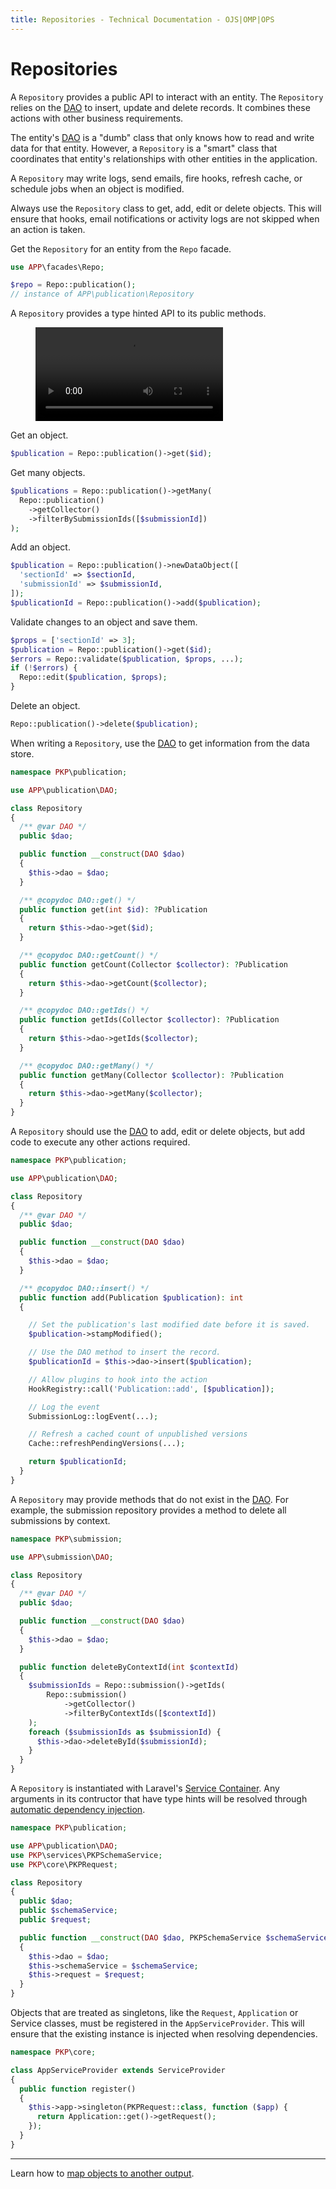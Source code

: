```yaml
---
title: Repositories - Technical Documentation - OJS|OMP|OPS
---
```


# Repositories

A `Repository` provides a public API to interact with an entity. The `Repository` relies on the [DAO](./architecture-daos) to insert, update and delete records. It combines these actions with other business requirements.

The entity's [DAO](./architecture-daos) is a "dumb" class that only knows how to read and write data for that entity. However, a `Repository` is a "smart" class that coordinates that entity's relationships with other entities in the application.

A `Repository` may write logs, send emails, fire hooks, refresh cache, or schedule jobs when an object is modified.

Always use the `Repository` class to get, add, edit or delete objects. This will ensure that hooks, email notifications or activity logs are not skipped when an action is taken.

Get the `Repository` for an entity from the `Repo` facade.

```php
use APP\facades\Repo;

$repo = Repo::publication();
// instance of APP\publication\Repository
```

A `Repository` provides a type hinted API to its public methods.

<figure class="video_container">
  <video controls="true" allowfullscreen="true">
    <source src="../img/repository.mp4" type="video/mp4">
  </video>
</figure>

Get an object.

```php
$publication = Repo::publication()->get($id);
```

Get many objects.

```php
$publications = Repo::publication()->getMany(
  Repo::publication()
    ->getCollector()
    ->filterBySubmissionIds([$submissionId])
);
```

Add an object.

```php
$publication = Repo::publication()->newDataObject([
  'sectionId' => $sectionId,
  'submissionId' => $submissionId,
]);
$publicationId = Repo::publication()->add($publication);
```

Validate changes to an object and save them.

```php
$props = ['sectionId' => 3];
$publication = Repo::publication()->get($id);
$errors = Repo::validate($publication, $props, ...);
if (!$errors) {
  Repo::edit($publication, $props);
}
```

Delete an object.

```php
Repo::publication()->delete($publication);
```

When writing a `Repository`, use the [DAO](./architecture-daos) to get information from the data store.

```php
namespace PKP\publication;

use APP\publication\DAO;

class Repository
{
  /** @var DAO */
  public $dao;

  public function __construct(DAO $dao)
  {
    $this->dao = $dao;
  }

  /** @copydoc DAO::get() */
  public function get(int $id): ?Publication
  {
    return $this->dao->get($id);
  }

  /** @copydoc DAO::getCount() */
  public function getCount(Collector $collector): ?Publication
  {
    return $this->dao->getCount($collector);
  }

  /** @copydoc DAO::getIds() */
  public function getIds(Collector $collector): ?Publication
  {
    return $this->dao->getIds($collector);
  }

  /** @copydoc DAO::getMany() */
  public function getMany(Collector $collector): ?Publication
  {
    return $this->dao->getMany($collector);
  }
}
```

A `Repository` should use the [DAO](./architecture-daos) to add, edit or delete objects, but add code to execute any other actions required.

```php
namespace PKP\publication;

use APP\publication\DAO;

class Repository
{
  /** @var DAO */
  public $dao;

  public function __construct(DAO $dao)
  {
    $this->dao = $dao;
  }

  /** @copydoc DAO::insert() */
  public function add(Publication $publication): int
  {

    // Set the publication's last modified date before it is saved.
    $publication->stampModified();

    // Use the DAO method to insert the record.
    $publicationId = $this->dao->insert($publication);

    // Allow plugins to hook into the action
    HookRegistry::call('Publication::add', [$publication]);

    // Log the event
    SubmissionLog::logEvent(...);

    // Refresh a cached count of unpublished versions
    Cache::refreshPendingVersions(...);

    return $publicationId;
  }
}
```

A `Repository` may provide methods that do not exist in the [DAO](./architecture-daos). For example, the submission repository provides a method to delete all submissions by context.

```php
namespace PKP\submission;

use APP\submission\DAO;

class Repository
{
  /** @var DAO */
  public $dao;

  public function __construct(DAO $dao)
  {
    $this->dao = $dao;
  }

  public function deleteByContextId(int $contextId)
  {
    $submissionIds = Repo::submission()->getIds(
        Repo::submission()
            ->getCollector()
            ->filterByContextIds([$contextId])
    );
    foreach ($submissionIds as $submissionId) {
      $this->dao->deleteById($submissionId);
    }
  }
}
```

A `Repository` is instantiated with Laravel's [Service Container](https://laravel.com/docs/8.x/container). Any arguments in its contructor that have type hints will be resolved through [automatic dependency injection](https://laravel.com/docs/8.x/container#automatic-injection).

```php
namespace PKP\publication;

use APP\publication\DAO;
use PKP\services\PKPSchemaService;
use PKP\core\PKPRequest;

class Repository
{
  public $dao;
  public $schemaService;
  public $request;

  public function __construct(DAO $dao, PKPSchemaService $schemaService, PKPRequest $request)
  {
    $this->dao = $dao;
    $this->schemaService = $schemaService;
    $this->request = $request;
  }
}
```

Objects that are treated as singletons, like the `Request`, `Application` or Service classes, must be registered in the `AppServiceProvider`. This will ensure that the existing instance is injected when resolving dependencies.

```php
namespace PKP\core;

class AppServiceProvider extends ServiceProvider
{
  public function register()
  {
    $this->app->singleton(PKPRequest::class, function ($app) {
      return Application::get()->getRequest();
    });
  }
}
```

---

Learn how to [map objects to another output](./architecture-maps).